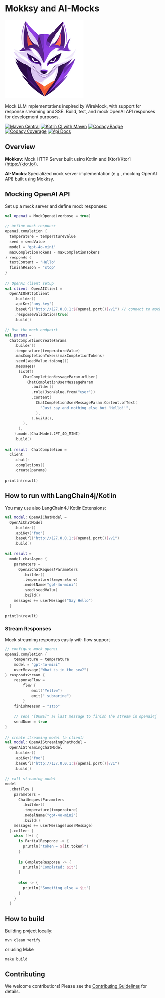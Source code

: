 # Mokksy and AI-Mocks

![mokksy-mascot-256.png](mokksy/docs/mokksy-mascot-256.png)

Mock LLM implementations inspired by WireMock, with support for response streaming and SSE. Build, test, and mock OpenAI API responses for development purposes.

[![Maven Central](https://img.shields.io/maven-central/v/me.kpavlov.aimocks/ai-mocks-openai)](https://repo1.maven.org/maven2/me/kpavlov/aimocks/ai-mocks-openai/)
[![Kotlin CI with Maven](https://github.com/kpavlov/ai-mocks/actions/workflows/maven.yml/badge.svg?branch=main)](https://github.com/kpavlov/ai-mocks/actions/workflows/maven.yml)
[![Codacy Badge](https://app.codacy.com/project/badge/Grade/372f7af6be2144c686b670f5b8708222)](https://app.codacy.com/gh/kpavlov/ai-mocks/dashboard?utm_source=gh&utm_medium=referral&utm_content=&utm_campaign=Badge_grade)
[![Codacy Coverage](https://app.codacy.com/project/badge/Coverage/372f7af6be2144c686b670f5b8708222)](https://app.codacy.com/gh/kpavlov/ai-mocks/dashboard?utm_source=gh&utm_medium=referral&utm_content=&utm_campaign=Badge_coverage)
[![Api Docs](https://img.shields.io/badge/api-docs-blue)](https://kpavlov.github.io/ai-mocks/api/)

## Overview

**[Mokksy](mokksy/README.md)**: Mock HTTP Server built using [Kotlin](https://kotlinlang.org/) and [Ktor](Ktor](https://ktor.io/).

**AI-Mocks**: Specialized mock server implementation (e.g., mocking OpenAI API) built using Mokksy.

## Mocking OpenAI API

Set up a mock server and define mock responses:
```kotlin
val openai = MockOpenai(verbose = true)

// Define mock response
openai.completion {
  temperature = temperatureValue
  seed = seedValue
  model = "gpt-4o-mini"
  maxCompletionTokens = maxCompletionTokens
} responds {
  textContent = "Hello"
  finishReason = "stop"
}

// OpenAI client setup
val client: OpenAIClient =
  OpenAIOkHttpClient
    .builder()
    .apiKey("any-key")
    .baseUrl("http://127.0.0.1:${openai.port()}/v1") // connect to mock OpenAI
    .responseValidation(true)
    .build()

// Use the mock endpoint
val params =
  ChatCompletionCreateParams
    .builder()
    .temperature(temperatureValue)
    .maxCompletionTokens(maxCompletionTokens)
    .seed(seedValue.toLong())
    .messages(
      listOf(
        ChatCompletionMessageParam.ofUser(
          ChatCompletionUserMessageParam
            .builder()
            .role(JsonValue.from("user"))
            .content(
              ChatCompletionUserMessageParam.Content.ofText(
                "Just say and nothing else but 'Hello!'",
              ),
            ).build(),
        ),
      ),
    ).model(ChatModel.GPT_4O_MINI)
    .build()

val result: ChatCompletion =
  client
    .chat()
    .completions()
    .create(params)

println(result)
```

## How to run with LangChain4j/Kotlin

You may use also LangChain4J Kotlin Extensions:
```kotlin
val model: OpenAiChatModel =
  OpenAiChatModel
    .builder()
    .apiKey("foo")
    .baseUrl("http://127.0.0.1:${openai.port()}/v1")
    .build()

val result = 
  model.chatAsync {
    parameters =
      OpenAiChatRequestParameters
        .builder()
        .temperature(temperature)
        .modelName("gpt-4o-mini")
        .seed(seedValue)
        .build()
    messages += userMessage("Say Hello")
  }

println(result)
```

### Stream Responses
Mock streaming responses easily with flow support:
```kotlin
// configure mock openai
openai.completion {
    temperature = temperature
    model = "gpt-4o-mini"
    userMessage("What is in the sea?")
} respondsStream {
    responseFlow =
        flow {
            emit("Yellow")
            emit(" submarine")
        }
    finishReason = "stop"

    // send "[DONE]" as last message to finish the stream in openai4j
    sendDone = true
}

// create streaming model (a client)
val model: OpenAiStreamingChatModel =
  OpenAiStreamingChatModel
    .builder()
    .apiKey("foo")
    .baseUrl("http://127.0.0.1:${openai.port()}/v1")
    .build()

// call streaming model
model
  .chatFlow {
    parameters =
      ChatRequestParameters
        .builder()
        .temperature(temperature)
        .modelName("gpt-4o-mini")
        .build()
    messages += userMessage(userMessage)
  }.collect {
    when (it) {
      is PartialResponse -> {
        println("token = ${it.token}")
      }

      is CompleteResponse -> {
        println("Completed: $it")
      }

      else -> {
        println("Something else = $it")
      }
    }
  }
```

## How to build

Building project locally:

```shell
mvn clean verify
```

or using Make

```shell
make build
```

## Contributing

We welcome contributions! Please see the [Contributing Guidelines](CONTRIBUTING.md) for details.

